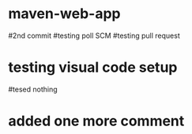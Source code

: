 # maven-web-app
#2nd commit
#testing poll SCM
#testing pull request
# testing visual code setup
#tesed nothing
# added one more comment
